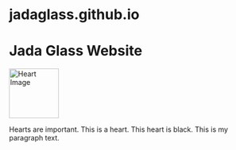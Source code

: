 # jadaglass.github.io
 <h1>Jada Glass Website</h1>
 <a href="mailto:jcg2wc@umsystem.edu">
        <img src="[https://via.placeholder.com/150/FF0000/FFFFFF?text=%E2%9D%A4](https://t4.ftcdn.net/jpg/02/46/88/75/360_F_246887532_qHRyLyYvvbBcGM5ISXqAvRfAMFXZnOxT.jpg)" alt="Heart Image" style="width:100px;height:100px;">
    </a>
<p>Hearts are important. This is a heart. This heart is black. This is my paragraph text.</p>
